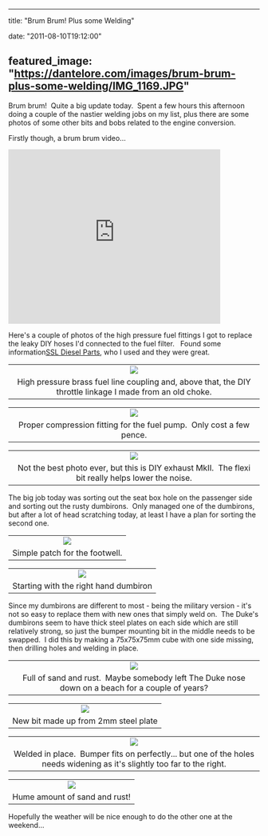 
---
title: "Brum Brum! Plus some Welding"

date: "2011-08-10T19:12:00"

featured_image: "https://dantelore.com/images/brum-brum-plus-some-welding/IMG_1169.JPG"
---


Brum brum!  Quite a big update today.  Spent a few hours this afternoon doing a couple of the nastier welding jobs on my list, plus there are some photos of some other bits and bobs related to the engine conversion.

Firstly though, a brum brum video...
<iframe allowfullscreen="" frameborder="0" height="349" src="http://www.youtube.com/embed/ALbnXX5yo3s?hl=en&fs=1" width="425"></iframe>

Here's a couple of photos of the high pressure fuel fittings I got to replace the leaky DIY hoses I'd connected to the fuel filter.   Found some information<a href="http://www.ssldieselparts.co.uk/">SSL Diesel Parts</a>, who I used and they were great.
<table align="center" cellpadding="0" cellspacing="0" style="margin-left: auto; margin-right: auto; text-align: center;"><tbody>
 <tr><td style="text-align: center;"><a href="http://1.bp.blogspot.com/-AdxOUFpF-y8/TkLq3tX_UYI/AAAAAAAACVs/UDea684MmI0/s1600/IMG_1169.JPG"><img src="https://dantelore.com/images/brum-brum-plus-some-welding/IMG_1169.JPG"/></a></td></tr>
 <tr><td style="text-align: center;">High pressure brass fuel line coupling and, above that, the DIY throttle linkage I made from an old choke.</td></tr>
 </tbody></table><table align="center" cellpadding="0" cellspacing="0" style="margin-left: auto; margin-right: auto; text-align: center;"><tbody>
 <tr><td style="text-align: center;"><a href="http://2.bp.blogspot.com/-B8V__VOWoN8/TkLrGvoi0aI/AAAAAAAACVw/iVJTpj-lj0k/s1600/IMG_1170.JPG"><img src="https://dantelore.com/images/brum-brum-plus-some-welding/IMG_1170.JPG"/></a></td></tr>
 <tr><td style="text-align: center;">Proper compression fitting for the fuel pump.  Only cost a few pence.</td></tr>
 </tbody></table><table align="center" cellpadding="0" cellspacing="0" style="margin-left: auto; margin-right: auto; text-align: center;"><tbody>
 <tr><td style="text-align: center;"><a href="http://1.bp.blogspot.com/-goFl3JLfs1M/TkLrrjB1C0I/AAAAAAAACV0/cF1_5YIuEhU/s1600/IMG_1167.JPG"><img src="https://dantelore.com/images/brum-brum-plus-some-welding/IMG_1167.JPG"/></a></td></tr>
 <tr><td style="text-align: center;">Not the best photo ever, but this is DIY exhaust MkII.  The flexi bit really helps lower the noise.</td></tr>
 </tbody></table>The big job today was sorting out the seat box hole on the passenger side and sorting out the rusty dumbirons.  Only managed one of the dumbirons, but after a lot of head scratching today, at least I have a plan for sorting the second one.

<table align="center" cellpadding="0" cellspacing="0" style="margin-left: auto; margin-right: auto; text-align: center;"><tbody>
 <tr><td style="text-align: center;"><a href="http://3.bp.blogspot.com/-4-_MR_dXPAk/TkLtBe8GhlI/AAAAAAAACWE/HtZ9bu23eKg/s1600/IMG_1164.JPG"><img src="https://dantelore.com/images/brum-brum-plus-some-welding/IMG_1164.JPG"/></a></td></tr>
 <tr><td style="text-align: center;">Simple patch for the footwell.</td></tr>
 </tbody></table><table align="center" cellpadding="0" cellspacing="0" style="margin-left: auto; margin-right: auto; text-align: center;"><tbody>
 <tr><td style="text-align: center;"><a href="http://4.bp.blogspot.com/-qk7ecvwFfoM/TkLs1wyeOQI/AAAAAAAACV4/AsJZQNNEZrA/s1600/IMG_1152.JPG"><img src="https://dantelore.com/images/brum-brum-plus-some-welding/IMG_1152.JPG"/></a></td></tr>
 <tr><td style="text-align: center;">Starting with the right hand dumbiron</td></tr>
 </tbody></table>Since my dumbirons are different to most - being the military version - it's not so easy to replace them with new ones that simply weld on.  The Duke's dumbirons seem to have thick steel plates on each side which are still relatively strong, so just the bumper mounting bit in the middle needs to be swapped.  I did this by making a 75x75x75mm cube with one side missing, then drilling holes and welding in place.

<table align="center" cellpadding="0" cellspacing="0" style="margin-left: auto; margin-right: auto; text-align: center;"><tbody>
 <tr><td style="text-align: center;"><a href="http://2.bp.blogspot.com/-MG9HaYOeb1A/TkLs3MsT6CI/AAAAAAAACV8/naEvA6Aj6pc/s1600/IMG_1153.JPG"><img src="https://dantelore.com/images/brum-brum-plus-some-welding/IMG_1153.JPG"/></a></td></tr>
 <tr><td style="text-align: center;">Full of sand and rust.  Maybe somebody left The Duke nose down on a beach for a couple of years?</td></tr>
 </tbody></table>
<table align="center" cellpadding="0" cellspacing="0" style="margin-left: auto; margin-right: auto; text-align: center;"><tbody>
 <tr><td style="text-align: center;"><a href="http://3.bp.blogspot.com/-J_66T3KnLEI/TkLtARFh49I/AAAAAAAACWA/ArE_4-Dupk0/s1600/IMG_1157.JPG"><img src="https://dantelore.com/images/brum-brum-plus-some-welding/IMG_1157.JPG"/></a></td></tr>
 <tr><td style="text-align: center;">New bit made up from 2mm steel plate</td></tr>
 </tbody></table>
<table align="center" cellpadding="0" cellspacing="0" style="margin-left: auto; margin-right: auto; text-align: center;"><tbody>
 <tr><td style="text-align: center;"><a href="http://2.bp.blogspot.com/-Vrp6VtFcrcE/TkLtCYWnwLI/AAAAAAAACWI/T4m8plbGxxQ/s1600/IMG_1162.JPG"><img src="https://dantelore.com/images/brum-brum-plus-some-welding/IMG_1162.JPG"/></a></td></tr>
 <tr><td style="text-align: center;">Welded in place.  Bumper fits on perfectly... but one of the holes needs widening as it's slightly too far to the right.</td></tr>
 </tbody></table>
<table align="center" cellpadding="0" cellspacing="0" style="margin-left: auto; margin-right: auto; text-align: center;"><tbody>
 <tr><td style="text-align: center;"><a href="http://2.bp.blogspot.com/-i223LLLmoMQ/TkLtDbZtnsI/AAAAAAAACWM/HlHNde1Q9dw/s1600/IMG_1173.JPG"><img src="https://dantelore.com/images/brum-brum-plus-some-welding/IMG_1173.JPG"/></a></td></tr>
 <tr><td style="text-align: center;">Hume amount of sand and rust!</td></tr>
 </tbody></table>Hopefully the weather will be nice enough to do the other one at the weekend...

